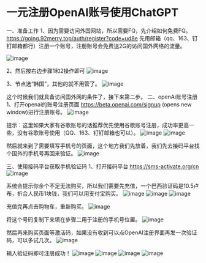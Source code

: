 # 一元注册OpenAI账号使用ChatGPT

一、准备工作
1、因为需要访问外国网站，所以需要FQ，先介绍如何免费FQ。
https://going.92merry.top/auth/register?code=ud8e 先用邮箱（qq、163、钉钉邮箱都行）注册一个账号，注册账号会免费送2G的访问国外网络的流量。

![image](https://user-images.githubusercontent.com/10142906/220526823-acec7372-0772-4034-aca8-51969b80dc30.png)

2、然后按右边步骤1和2操作即可
![image](https://user-images.githubusercontent.com/10142906/220526853-cbbab17f-7d51-4184-92c5-fa285fb88263.png)

3、节点选“韩国”，其他的就不用管了。
![image](https://user-images.githubusercontent.com/10142906/220526887-60099040-b3b8-475b-8a1c-90e7d00a5645.png)


这个时候我们就具备访问国外网的条件了，接下来第二步。
二、openAi账号注册
1、打开openai的账号注册页面 https://beta.openai.com/signup (opens new window)进行注册账号。
![image](https://user-images.githubusercontent.com/10142906/220526923-2021a09c-35d1-4fc7-8afc-93f5fc9c46cc.png)


提示：这里如果大家有谷歌账号的话推荐优先使用谷歌账号注册，成功率更高一些，没有谷歌账号使用（QQ、163、钉钉邮箱也可以）。
![image](https://user-images.githubusercontent.com/10142906/220526970-b163ebda-867b-4b54-9ff1-3a41f226d729.png)
![image](https://user-images.githubusercontent.com/10142906/220526994-00882e3e-00ee-486e-a17f-edf575875434.png)

然后就来到了需要填写手机号的页面，这个地方我们先放着，我们先去接码平台找个国外的手机号再回来验证。
![image](https://user-images.githubusercontent.com/10142906/220527018-7abdd3ed-4e17-4475-87de-eaed0bb48d56.png)


三、使用接码平台获取手机验证码
1、打开接码平台 https://sms-activate.org/cn
![image](https://user-images.githubusercontent.com/10142906/220527053-b155883a-3bdc-45e0-9d69-c54c124481eb.png)

系统会提示你余个不足无法购买，所以我们需要先充值，一个巴西验证码是10.5卢布，折合人民币1块钱，我们可以用支付宝购买。
![image](https://user-images.githubusercontent.com/10142906/220527072-1ddeae6a-b9b2-4f74-b2bb-064438f139d6.png)
![image](https://user-images.githubusercontent.com/10142906/220527103-ed17e9be-661d-4977-8dc7-1d12f0030f75.png)
![image](https://user-images.githubusercontent.com/10142906/220527125-e95d7363-a2ba-4aa6-9015-143442ed2844.png)


充值完再点击购物车，重新购买。
![image](https://user-images.githubusercontent.com/10142906/220527146-985b3f7d-2e76-4e20-8202-c3451140ea46.png)


将这个号码复制下来填在步骤二用于注册的手机号位置。
![image](https://user-images.githubusercontent.com/10142906/220527189-33e8c538-421a-4631-81aa-72cd0493107c.png)


然后再来购买页面等激活码，如果没有收到可以点OpenAI注册界面再发一次验证码，可以多试几次。
![image](https://user-images.githubusercontent.com/10142906/220527236-221b429e-36ab-4ed4-9299-2ee865d1b57c.png)


输入验证码即可注册成功！
![image](https://user-images.githubusercontent.com/10142906/220527257-88d045df-d134-4dc5-b3bd-09395b4fa17e.png)
![image](https://user-images.githubusercontent.com/10142906/220527277-e7f9a422-2a7b-490e-84fd-b4a517d87bfb.png)
![image](https://user-images.githubusercontent.com/10142906/220527292-d5cad59b-39d9-4f12-aa85-68e5614e3d5a.png)
![image](https://user-images.githubusercontent.com/10142906/220527315-ef7c5142-4cbb-4620-a905-8ff9fff2d901.png)
